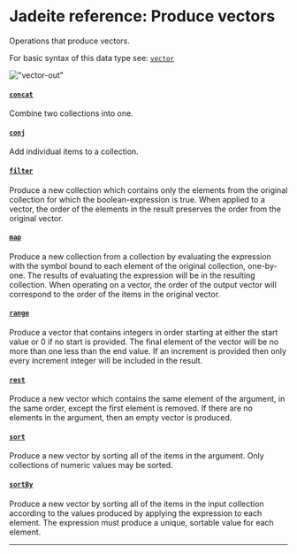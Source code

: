 <!---
  This markdown file was generated. Do not edit.
  -->

# Jadeite reference: Produce vectors

Operations that produce vectors.

For basic syntax of this data type see: [`vector`](halite_basic-syntax-reference-j.md#vector)

!["vector-out"](./halite-bnf-diagrams/vector-out-j.svg)

#### [`concat`](halite_full-reference-j.md#concat)

Combine two collections into one.

#### [`conj`](halite_full-reference-j.md#conj)

Add individual items to a collection.

#### [`filter`](halite_full-reference-j.md#filter)

Produce a new collection which contains only the elements from the original collection for which the boolean-expression is true. When applied to a vector, the order of the elements in the result preserves the order from the original vector.

#### [`map`](halite_full-reference-j.md#map)

Produce a new collection from a collection by evaluating the expression with the symbol bound to each element of the original collection, one-by-one. The results of evaluating the expression will be in the resulting collection. When operating on a vector, the order of the output vector will correspond to the order of the items in the original vector.

#### [`range`](halite_full-reference-j.md#range)

Produce a vector that contains integers in order starting at either the start value or 0 if no start is provided. The final element of the vector will be no more than one less than the end value. If an increment is provided then only every increment integer will be included in the result.

#### [`rest`](halite_full-reference-j.md#rest)

Produce a new vector which contains the same element of the argument, in the same order, except the first element is removed. If there are no elements in the argument, then an empty vector is produced.

#### [`sort`](halite_full-reference-j.md#sort)

Produce a new vector by sorting all of the items in the argument. Only collections of numeric values may be sorted.

#### [`sortBy`](halite_full-reference-j.md#sortBy)

Produce a new vector by sorting all of the items in the input collection according to the values produced by applying the expression to each element. The expression must produce a unique, sortable value for each element.

---
